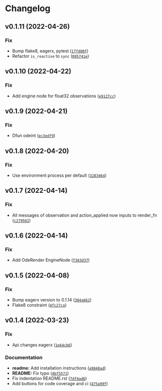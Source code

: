 # Changelog

<!--next-version-placeholder-->

## v0.1.11 (2022-04-26)
### Fix
* Bump flake8, eagerx, pytest ([`1ffd80f`](https://github.com/eager-dev/eagerx_ode/commit/1ffd80f9e98028d68efb1b8f194c82a6f9acd5d5))
* Refactor `is_reactive` to `sync` ([`095741e`](https://github.com/eager-dev/eagerx_ode/commit/095741e7b6fb004a5f044cc1353114b031909716))

## v0.1.10 (2022-04-22)
### Fix
* Add engine node for float32 observations ([`e9127cc`](https://github.com/eager-dev/eagerx_ode/commit/e9127cce4657a3c55b0712e584ddd471e902fac9))

## v0.1.9 (2022-04-21)
### Fix
* Dfun odeint ([`ec3edf9`](https://github.com/eager-dev/eagerx_ode/commit/ec3edf9d59943e4b8badf3a9918d2e010f29bb3a))

## v0.1.8 (2022-04-20)
### Fix
* Use environment process per default ([`3283464`](https://github.com/eager-dev/eagerx_ode/commit/3283464756b315de7ef3875050b5a3e56630183c))

## v0.1.7 (2022-04-14)
### Fix
* All messages of observation and action_applied now inputs to render_fn ([`c279562`](https://github.com/eager-dev/eagerx_ode/commit/c279562d9bb75def98ef4709dd76a91a59e8fbaf))

## v0.1.6 (2022-04-14)
### Fix
* Add OdeRender EngineNode ([`f383d37`](https://github.com/eager-dev/eagerx_ode/commit/f383d372f45103f523c8d721a87ced8dd11594bf))

## v0.1.5 (2022-04-08)
### Fix
* Bump eagerx version to 0.1.14 ([`304a662`](https://github.com/eager-dev/eagerx_ode/commit/304a6621cdc89295d3e9633e050094b73ac9ffd9))
* Flake8 constraint ([`4fc27ca`](https://github.com/eager-dev/eagerx_ode/commit/4fc27cae88e2e50f0185d0d1aeba36dab94475d1))

## v0.1.4 (2022-03-23)
### Fix
* Api changes eagerx ([`1e64cb6`](https://github.com/eager-dev/eagerx_ode/commit/1e64cb64b75d1ce8f337145e7e6bdfca2a9476ce))

### Documentation
* **readme:** Add installation instructions ([`a9848ad`](https://github.com/eager-dev/eagerx_ode/commit/a9848adf5285875df27aa87b160f9ebec9211fc2))
* **README:** Fix typo ([`4bf5571`](https://github.com/eager-dev/eagerx_ode/commit/4bf557164b941c3b99a63cbbd41990672abca37f))
* Fix indentation README.rst ([`7df4ad6`](https://github.com/eager-dev/eagerx_ode/commit/7df4ad6b65b9eecb0db458d1f075bc428bfe046b))
* Add buttons for code coverage and ci ([`475a99f`](https://github.com/eager-dev/eagerx_ode/commit/475a99fa27c43b3362d818468bbe206a4b648597))
